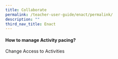 ```yaml
---
title: Collaborate
permalink: /teacher-user-guide/enact/permalink/
description: ""
third_nav_title: Enact
---
```

<h4>How to manage Activity pacing?</h4>
Change Access to Activities
